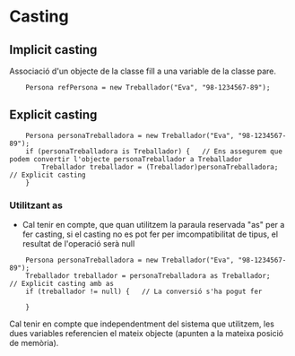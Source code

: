 # Casting
## Implicit casting
Associació d'un objecte de la classe fill a una variable de la classe pare.
```CSharp
    Persona refPersona = new Treballador("Eva", "98-1234567-89"); 
```
## Explicit casting
```CSharp
    Persona personaTreballadora = new Treballador("Eva", "98-1234567-89"); 
    if (personaTreballadora is Treballador) {   // Ens assegurem que podem convertir l'objecte personaTreballador a Treballador
        Treballador treballador = (Treballador)personaTreballadora;    // Explicit casting
    }
```
### Utilitzant as
* Cal tenir en compte, que quan utilitzem la paraula reservada "as" per a fer casting, si el casting no es pot fer per imcompatibilitat de tipus, el resultat de l'operació serà null
```CSharp
    Persona personaTreballadora = new Treballador("Eva", "98-1234567-89"); 
    Treballador treballador = personaTreballadora as Treballador;    // Explicit casting amb as
    if (treballador != null) {   // La conversió s'ha pogut fer
        
    }
```
Cal tenir en compte que independentment del sistema que utilitzem, les dues variables referencien el mateix objecte (apunten a la mateixa posició de memòria).